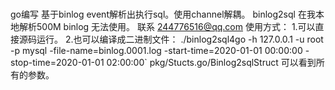### 
go编写 基于binlog event解析出执行sql。使用channel解耦。
binlog2sql 在我本地解析500M binlog 无法使用。
联系 244776516@qq.com
使用方式：
1.可以直接源码运行。
2.也可以编译成二进制文件：
	./binlog2sql4go -h 127.0.0.1 -u root
            		-p mysql  -file-name=binlog.0001.log -start-time=2020-01-01 00:00:00 -stop-time=2020-01-01 02:00:00`
pkg/Stucts.go/Binlog2sqlStruct 可以看到所有的参数。